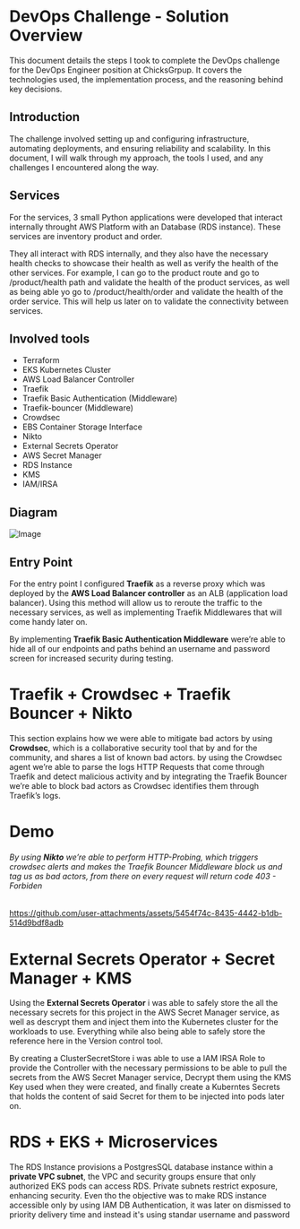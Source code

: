 # DevOps Challenge - Solution Overview

This document details the steps I took to complete the DevOps challenge for the DevOps Engineer position at ChicksGrpup. It covers the technologies used, the implementation process, and the reasoning behind key decisions.  

## Introduction

The challenge involved setting up and configuring infrastructure, automating deployments, and ensuring reliability and scalability. In this document, I will walk through my approach, the tools I used, and any challenges I encountered along the way.

## Services

For the services, 3 small Python applications were developed that interact internally throught AWS Platform with an Database (RDS instance). These services are inventory product and order. 

They all interact with RDS internally, and they also have the necessary health checks to showcase their health as well as verify the health of the other services. For example, I can go to the product route and go to /product/health path and validate the health of the product services, as well as being able yo go to /product/health/order and validate the health of the order service. This will help us later on to validate the connectivity between services.

## Involved tools

- Terraform
- EKS Kubernetes Cluster
- AWS Load Balancer Controller
- Traefik
- Traefik Basic Authentication (Middleware)
- Traefik-bouncer (Middleware)
- Crowdsec
- EBS Container Storage Interface
- Nikto
- External Secrets Operator
- AWS Secret Manager
- RDS Instance
- KMS
- IAM/IRSA

## Diagram

![Image](https://github.com/user-attachments/assets/b8c40859-65ec-47d1-82d6-87c2352138b1)

## Entry Point

For the entry point I configured **Traefik** as a reverse proxy which was deployed by the **AWS Load Balancer controller** as an ALB  (application load balancer). Using this method will allow us to reroute the traffic to the necessary services, as well as implementing Traefik Middlewares that will come handy later on.

By implementing **Traefik Basic Authentication Middleware** were’re able to hide all of our endpoints and paths behind an username and password screen for increased security during testing.

# Traefik + Crowdsec + Traefik Bouncer + Nikto

This section explains how we were able to mitigate bad actors by using **Crowdsec**, which is a collaborative security tool that by and for the community, and shares a list of known bad actors. by using the Crowdsec agent we’re able to parse the logs HTTP Requests that come through Traefik and detect malicious activity and by integrating the Traefik Bouncer we’re able to block bad actors as Crowdsec identifies them through Traefik’s logs.

# Demo

###### By using **Nikto** we’re able to perform HTTP-Probing, which triggers crowdsec alerts and makes the Traefik Bouncer Middleware block us and tag us as bad actors, from there on every request will return code 403 - Forbiden 

https://github.com/user-attachments/assets/5454f74c-8435-4442-b1db-514d9bdf8adb

# External Secrets Operator + Secret Manager + KMS

Using the **External Secrets Operator** i was able to safely store the  all the necessary secrets for this project in the AWS Secret Manager service, as well as descrypt them and inject them into the Kubernetes cluster for the workloads to use. Everything while also being able to safely store the reference here in the Version control tool.

By creating a ClusterSecretStore i was able to use a IAM IRSA Role to provide the Controller with the necessary permissions to be able to pull the secrets from the AWS Secret Manager service, Decrypt them using the KMS Key used when they were created, and finally create a Kuberntes Secrets that holds the content of said Secret for them to be injected into pods later on.

# RDS + EKS + Microservices

The RDS Instance provisions a PostgresSQL database instance within a **private VPC subnet**, the VPC and security groups ensure that only authorized EKS pods can access RDS. Private subnets restrict exposure, enhancing security. Even tho the objective was to make RDS instance accessible only by using IAM DB Authentication, it was later on dismissed to priority delivery time and instead it's using standar username and password 